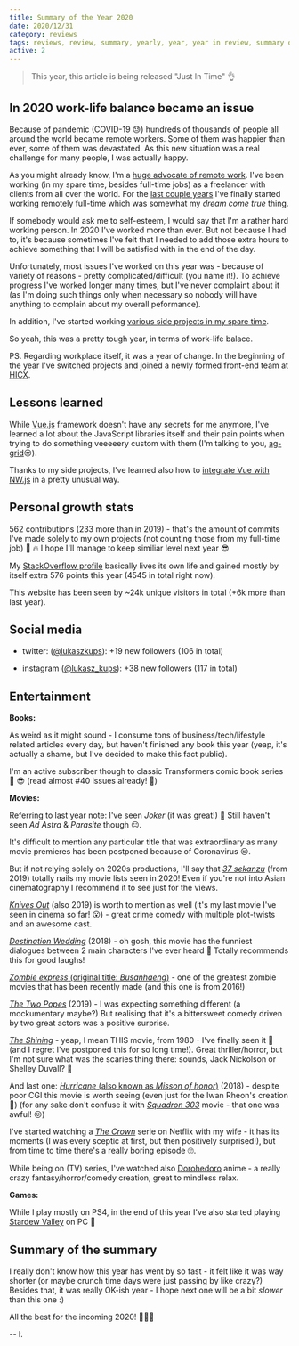```yaml
---
title: Summary of the Year 2020
date: 2020/12/31
category: reviews
tags: reviews, review, summary, yearly, year, year in review, summary of the year
active: 2
---
```


> This year, this article is being released "Just In Time" 👌

## In 2020 work-life balance became an issue

Because of pandemic (COVID-19 😓) hundreds of thousands of people all around the world became remote workers. Some of them was happier than ever, some of them was devastated. As this new situation was a real challenge for many people, I was actually happy.

As you might already know, I'm a [huge advocate of remote work](/notes/dont-be-that-person/). I've been working (in my spare time, besides full-time jobs) as a freelancer with clients from all over the world. For the [last couple years](/experience/) I've finally started working remotely full-time which was somewhat my *dream come true* thing.

If somebody would ask me to self-esteem, I would say that I'm a rather hard working person. In 2020 I've worked more than ever. But not because I had to, it's because sometimes I've felt that I needed to add those extra hours to achieve something that I will be satisfied with in the end of the day.

Unfortunately, most issues I've worked on this year was - because of variety of reasons - pretty complicated/difficult (you name it!). To achieve progress I've worked longer many times, but I've never complaint about it (as I'm doing such things only when necessary so nobody will have anything to complain about my overall peformance).

In addition, I've started working [various side projects in my spare time](/projects/).

So yeah, this was a pretty tough year, in terms of work-life balace.

PS. Regarding workplace itself, it was a year of change. In the beginning of the year I've switched projects and joined a newly formed front-end team at [HICX](https://www.hicx.com/).

## Lessons learned

While [Vue.js](https://vuejs.org) framework doesn't have any secrets for me anymore, I've learned a lot about the JavaScript libraries itself and their pain points when trying to do something veeeeery custom with them (I'm talking to you, [ag-grid](https://www.ag-grid.com/)😒).

Thanks to my side projects, I've learned also how to [integrate Vue with NW.js](/notes/lets-create-desktop-app-using-vuejs-and-nwjs/) in a pretty unusual way.

## Personal growth stats

562 contributions (233 more than in 2019) - that's the amount of commits I've made solely to my own projects (not counting those from my full-time job) 💪 🔥 I hope I'll manage to keep similiar level next year 😎

My [StackOverflow profile](https://stackoverflow.com/users/1004946/lukaszkups) basically lives its own life and gained mostly by itself extra 576 points this year (4545 in total right now).

This website has been seen by ~24k unique visitors in total (+6k more than last year).

## Social media

- twitter: ([@lukaszkups](https://twitter.com/lukaszkups)): +19 new followers (106 in total)

- instagram ([@lukasz_kups](https://instagram.com/lukasz_kups)): +38 new followers (117 in total)

## Entertainment

**Books:**

As weird as it might sound - I consume tons of business/tech/lifestyle related articles every day, but haven't finished any book this year (yeap, it's actually a shame, but I've decided to make this fact public).

I'm an active subscriber though to classic Transformers comic book series 📖 😎 (read almost #40 issues already! 🤣)

**Movies:**

Referring to last year note: I've seen *Joker* (it was great!) 🙂 Still haven't seen *Ad Astra* & *Parasite* though 😐.

It's difficult to mention any particular title that was extraordinary as many movie premieres has been postponed because of Coronavirus 😒.

But if not relying solely on 2020s productions, I'll say that [*37 sekanzu*](https://www.imdb.com/title/tt6156138/) (from 2019) totally nails my movie lists seen in 2020! Even if you're not into Asian cinematography I recommend it to see just for the views.

[*Knives Out*](https://www.imdb.com/title/tt8946378/?ref_=nv_sr_srsg_0) (also 2019) is worth to mention as well (it's my last movie I've seen in cinema so far! 😮) - great crime comedy with multiple plot-twists and an awesome cast.

[*Destination Wedding*](https://www.imdb.com/title/tt6987770/?ref_=nv_sr_srsg_0) (2018) - oh gosh, this movie has the funniest dialogues between 2 main characters I've ever heard 🤣 Totally recommends this for good laughs!

[*Zombie express* (original title: *Busanhaeng*)](https://www.imdb.com/title/tt5700672/?ref_=nv_sr_srsg_3) - one of the greatest zombie movies that has been recently made (and this one is from 2016!)

[*The Two Popes*](https://www.imdb.com/title/tt8404614/?ref_=fn_al_tt_1) (2019) - I was expecting something different (a mockumentary maybe?) But realising that it's a bittersweet comedy driven by two great actors was a positive surprise.

[*The Shining*](https://www.imdb.com/title/tt0081505/?ref_=fn_al_tt_1) - yeap, I mean THIS movie, from 1980 - I've finally seen it 🙌 (and I regret I've postponed this for so long time!). Great thriller/horror, but I'm not sure what was the scaries thing there: sounds, Jack Nickolson or Shelley Duvall? 🤔

And last one: [*Hurricane* (also known as *Misson of honor*)](https://www.imdb.com/title/tt7515456/?ref_=nv_sr_srsg_0) (2018) - despite poor CGI this movie is worth seeing (even just for the Iwan Rheon's creation 🙂) (for any sake don't confuse it with [*Squadron 303*](https://www.imdb.com/title/tt5475734/?ref_=nv_sr_srsg_0) movie - that one was awful! 😖)

I've started watching a [*The Crown*](https://www.imdb.com/title/tt4786824/) serie on Netflix with my wife - it has its moments (I was every sceptic at first, but then positively surprised!), but from time to time there's a really boring episode 🙄.

While being on (TV) series, I've watched also [Dorohedoro](https://www.imdb.com/title/tt11147852/?ref_=fn_al_tt_1) anime - a really crazy fantasy/horror/comedy creation, great to mindless relax.

**Games:**



While I play mostly on PS4, in the end of this year I've also started playing [Stardew Valley](https://www.stardewvalley.net/) on PC 🙂

## Summary of the summary

I really don't know how this year has went by so fast - it felt like it was way shorter (or maybe crunch time days were just passing by like crazy?) Besides that, it was really OK-ish year - I hope next one will be a bit *slower* than this one :)

All the best for the incoming 2020! 🎉🍾🎆

-- ł.
